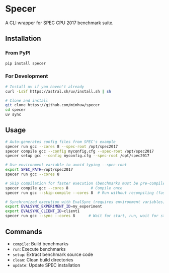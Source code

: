 # Specer

A CLI wrapper for SPEC CPU 2017 benchmark suite.

## Installation

### From PyPI
```bash
pip install specer
```

### For Development
```bash
# Install uv if you haven't already
curl -LsSf https://astral.sh/uv/install.sh | sh

# Clone and install
git clone https://github.com/minhuw/specer
cd specer
uv sync
```

## Usage

```bash
# Auto-generates config files from SPEC's example
specer run gcc --cores 8 --spec-root /opt/spec2017
specer compile gcc --config myconfig.cfg --spec-root /opt/spec2017
specer setup gcc --config myconfig.cfg --spec-root /opt/spec2017

# Use environment variable to avoid typing --spec-root
export SPEC_PATH=/opt/spec2017
specer run gcc --cores 8

# Skip compilation for faster execution (benchmarks must be pre-compiled)
specer compile gcc --cores 8          # Compile once
specer run gcc --skip-compile --cores 8  # Run without recompiling (faster)

# Synchronized execution with EvalSync (requires environment variables)
export EVALSYNC_EXPERIMENT_ID=my_experiment
export EVALSYNC_CLIENT_ID=client1
specer run gcc --sync --cores 8      # Wait for start, run, wait for stop
```

## Commands

- `compile`: Build benchmarks
- `run`: Execute benchmarks
- `setup`: Extract benchmark source code
- `clean`: Clean build directories
- `update`: Update SPEC installation

